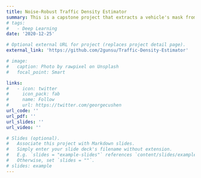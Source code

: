 ```yaml
---
title: Noise-Robust Traffic Density Estimator
summary: This is a capstone project that extracts a vehicle's mask from satellite imagery and predicts traffic density based on the extracted mask. The reliability and performance of the network can be improved by using the denoising algorithm together.
# tags:
#   - Deep Learning
date: '2020-12-25'

# Optional external URL for project (replaces project detail page).
external_link: 'https://github.com/2gunsu/Traffic-Density-Estimator'

# image:
#   caption: Photo by rawpixel on Unsplash
#   focal_point: Smart

links:
#   - icon: twitter
#     icon_pack: fab
#     name: Follow
#     url: https://twitter.com/georgecushen
url_code: ''
url_pdf: ''
url_slides: ''
url_video: ''

# Slides (optional).
#   Associate this project with Markdown slides.
#   Simply enter your slide deck's filename without extension.
#   E.g. `slides = "example-slides"` references `content/slides/example-slides.md`.
#   Otherwise, set `slides = ""`.
# slides: example
---
```

